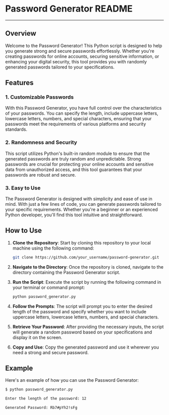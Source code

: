 # Password Generator README

---

## Overview

Welcome to the Password Generator! This Python script is designed to help you generate strong and secure passwords effortlessly. Whether you're creating passwords for online accounts, securing sensitive information, or enhancing your digital security, this tool provides you with randomly generated passwords tailored to your specifications.

## Features

### 1. Customizable Passwords

With this Password Generator, you have full control over the characteristics of your passwords. You can specify the length, include uppercase letters, lowercase letters, numbers, and special characters, ensuring that your passwords meet the requirements of various platforms and security standards.

### 2. Randomness and Security

This script utilizes Python's built-in random module to ensure that the generated passwords are truly random and unpredictable. Strong passwords are crucial for protecting your online accounts and sensitive data from unauthorized access, and this tool guarantees that your passwords are robust and secure.

### 3. Easy to Use

The Password Generator is designed with simplicity and ease of use in mind. With just a few lines of code, you can generate passwords tailored to your specific requirements. Whether you're a beginner or an experienced Python developer, you'll find this tool intuitive and straightforward.

## How to Use

1. **Clone the Repository**: Start by cloning this repository to your local machine using the following command:

    ```bash
    git clone https://github.com/your_username/password-generator.git
    ```

2. **Navigate to the Directory**: Once the repository is cloned, navigate to the directory containing the Password Generator script.

3. **Run the Script**: Execute the script by running the following command in your terminal or command prompt:

    ```bash
    python password_generator.py
    ```

4. **Follow the Prompts**: The script will prompt you to enter the desired length of the password and specify whether you want to include uppercase letters, lowercase letters, numbers, and special characters.

5. **Retrieve Your Password**: After providing the necessary inputs, the script will generate a random password based on your specifications and display it on the screen.

6. **Copy and Use**: Copy the generated password and use it wherever you need a strong and secure password.

## Example

Here's an example of how you can use the Password Generator:

```bash
$ python password_generator.py

Enter the length of the password: 12

Generated Password: Rb7#pYh2!sFg

